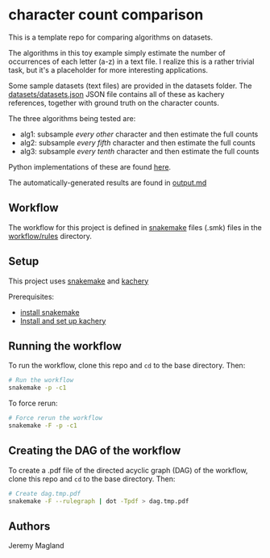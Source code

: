 # character count comparison

This is a template repo for comparing algorithms on datasets.

The algorithms in this toy example simply estimate the number of occurrences of each letter (a-z) in a text file. I realize this is a rather trivial task, but it's a placeholder for more interesting applications.

Some sample datasets (text files) are provided in the datasets folder. The [datasets/datasets.json](datasets/datasets.json) JSON file contains all of these as kachery references, together with ground truth on the character counts.

The three algorithms being tested are:

* alg1: subsample *every other* character and then estimate the full counts
* alg2: subsample *every fifth* character and then estimate the full counts
* alg3: subsample *every tenth* character and then estimate the full counts

Python implementations of these are found [here](./workflow/rules/algorithms).

The automatically-generated results are found in [output.md](output.md)

## Workflow

The workflow for this project is defined in [snakemake](https://snakemake.readthedocs.io/en/stable/index.html) files (.smk) files in the [workflow/rules](workflow/rules) directory.

## Setup

This project uses [snakemake](https://snakemake.readthedocs.io/en/stable/index.html) and [kachery](https://github.com/kacheryhub/kachery-doc)

Prerequisites:
* [install snakemake](https://snakemake.readthedocs.io/en/stable/getting_started/installation.html)
* [Install and set up kachery](https://github.com/kacheryhub/kachery-doc/blob/main/doc/hostKacheryNode.md)

## Running the workflow

To run the workflow, clone this repo and `cd` to the base directory. Then:

```bash
# Run the workflow
snakemake -p -c1
```

To force rerun:

```bash
# Force rerun the workflow
snakemake -F -p -c1
```

## Creating the DAG of the workflow

To create a .pdf file of the directed acyclic graph (DAG) of the workflow, clone this repo and `cd` to the base directory. Then:

```bash
# Create dag.tmp.pdf
snakemake -F --rulegraph | dot -Tpdf > dag.tmp.pdf
```

## Authors

Jeremy Magland